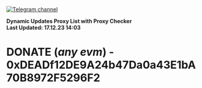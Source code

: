[![Telegram channel](https://img.shields.io/endpoint?url=https://runkit.io/damiankrawczyk/telegram-badge/branches/master?url=https://t.me/n4z4v0d)](https://t.me/n4z4v0d) 

**Dynamic Updates Proxy List with Proxy Checker**  
**Last Updated: 17.12.23 14:03**

# DONATE (_any evm_) - 0xDEADf12DE9A24b47Da0a43E1bA70B8972F5296F2
